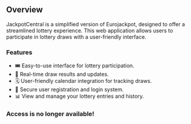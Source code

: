 ## Overview

JackpotCentral is a simplified version of Eurojackpot, designed to offer a streamlined lottery experience. This web application allows users to participate in lottery draws with a user-friendly interface.

### Features
- 🎟️ Easy-to-use interface for lottery participation.
- 🔄 Real-time draw results and updates.
- 🗓️ User-friendly calendar integration for tracking draws.
- 🔐 Secure user registration and login system.
- 📊 View and manage your lottery entries and history.
  
### Access is no longer available!
